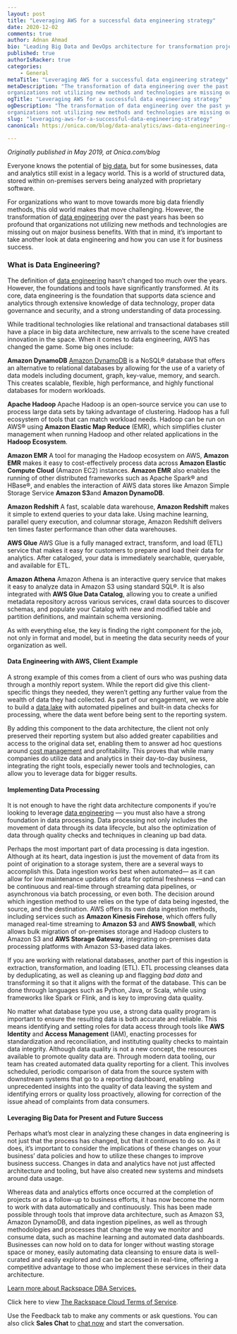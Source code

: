 ```yaml
---
layout: post
title: "Leveraging AWS for a successful data engineering strategy"
date: 2020-12-02
comments: true
author: Adnan Ahmad 
bio: "Leading Big Data and DevOps architecture for transformation projects using the AWS cloud."
published: true
authorIsRacker: true
categories:
    - General
metaTitle: "Leveraging AWS for a successful data engineering strategy"
metaDescription: "The transformation of data engineering over the past years has been so profound that 
organizations not utilizing new methods and technologies are missing out on major business benefits."
ogTitle: "Leveraging AWS for a successful data engineering strategy"
ogDescription: "The transformation of data engineering over the past years has been so profound that 
organizations not utilizing new methods and technologies are missing out on major business benefits."
slug: "leveraging-aws-for-a-successful-data-engineering-strategy"
canonical: https://onica.com/blog/data-analytics/aws-data-engineering-strategy/

---
```


*Originally published in May 2019, at Onica.com/blog*

Everyone knows the potential of [big data](https://onica.com/innovate-data/), but for some businesses, 
data and analytics still exist in a legacy world. This is a world of structured data, stored within 
on-premises servers being analyzed with proprietary software. 


<!--more-->

For organizations who want to move towards more big data friendly methods, this old world makes that move challenging.
However, the transformation of [data engineering](https://onica.com/innovate-data/) over the past years 
has been so profound that organizations not utilizing new methods and technologies are missing out on 
major business benefits. With that in mind, it’s important to take another look at data engineering and 
how you can use it for business success.

### What is Data Engineering?

The definition of [data engineering](https://onica.com/innovate-data/) hasn’t changed too much over 
the years. However, the foundations and tools have significantly transformed. At its core, 
data engineering is the foundation that supports data science and analytics through extensive 
knowledge of data technology, proper data governance and security, and a strong understanding of 
data processing.

While traditional technologies like relational and transactional databases still have a place in big data 
architecture, new arrivals to the scene have created innovation in the space. When it comes to 
data engineering, AWS has changed the game. Some big ones include:

**Amazon DynamoDB** [Amazon DynamoDB](https://aws.amazon.com/dynamodb/) is a NoSQL&reg; database that offers 
an alternative to relational databases by allowing for the use of a variety of data models including 
document, graph, key-value, memory, and search. This creates scalable, flexible, high performance, 
and highly functional databases for modern workloads.

**Apache Hadoop** Apache Hadoop is an open-source service you can use to process large data sets 
by taking advantage of clustering. Hadoop has a full ecosystem of tools that can match workload needs. 
Hadoop can be run on AWS&reg; using **Amazon Elastic Map Reduce** (EMR), which simplifies cluster management 
when running Hadoop and other related applications in the **Hadoop Ecosystem**.

**Amazon EMR** A tool for managing the Hadoop ecosystem on AWS, **Amazon EMR** makes it easy to cost-effectively 
process data across **Amazon Elastic Compute Cloud** (Amazon EC2) instances. **Amazon EMR** also enables the running 
of other distributed frameworks such as Apache Spark&reg; and HBase&reg;, and enables the interaction of AWS data stores 
like Amazon Simple Storage Service **Amazon S3**and **Amazon DynamoDB**.

**Amazon Redshift** A fast, scalable data warehouse, **Amazon Redshift** makes it simple to extend queries 
to your data lake. Using machine learning, parallel query execution, and columnar storage, Amazon Redshift 
delivers ten times faster performance than other data warehouses.

**AWS Glue** AWS Glue is a fully managed extract, transform, and load (ETL) service that makes it easy for 
customers to prepare and load their data for analytics. After cataloged, your data is immediately searchable, 
queryable, and available for ETL.

**Amazon Athena** Amazon Athena is an interactive query service that makes it easy to analyze data in Amazon S3 
using standard SQL&reg;. It is also integrated with **AWS Glue Data Catalog**, allowing you to create a unified 
metadata repository across various services, crawl data sources to discover schemas, and populate your 
Catalog with new and modified table and partition definitions, and maintain schema versioning.

As with everything else, the key is finding the right component for the job, not only in format and model, 
but in meeting the data security needs of your organization as well.  

#### Data Engineering with AWS, Client Example

A strong example of this comes from a client of ours who was pushing data through a monthly report system. 
While the report did give this client-specific things they needed, they weren’t getting any further value 
from the wealth of data they had collected. As part of our engagement, we were able to build a 
[data lake](https://onica.com/blog/how-data-lakes-and-data-warehouses-support-modern-data-architectures/) 
with automated pipelines and built-in data checks for processing, where the data went before being sent to 
the reporting system.

By adding this component to the data architecture, the client not only preserved their reporting system 
but also added greater capabilities and access to the original data set, enabling them to answer ad hoc 
questions around [cost management](https://onica.com/services/cloud-cost-optimization/) and profitability. 
This proves that while many companies do utilize data and analytics in their day-to-day business, 
integrating the right tools, especially newer tools and technologies, can allow you to leverage data for 
bigger results.

#### Implementing Data Processing

It is not enough to have the right data architecture components if you’re looking to leverage 
[data engineering](https://onica.com/innovate-data/) — you must also have a strong foundation in 
data processing. Data processing not only includes the movement of data through its data lifecycle, 
but also the optimization of data through quality checks and techniques in cleaning up bad data.

Perhaps the most important part of data processing is data ingestion. Although at its heart, 
data ingestion is just the movement of data from its point of origination to a storage system, 
there are a several ways to accomplish this. Data ingestion works best when automated— as it can allow 
for low maintenance updates of data for optimal freshness —and can be continuous and real-time through 
streaming data pipelines, or asynchronous via batch processing, or even both. The decision around which 
ingestion method to use relies on the type of data being ingested, the source, and the destination. 
AWS offers its own data ingestion methods, including services such as **Amazon Kinesis Firehose**, which offers 
fully managed real-time streaming to **Amazon S3** and **AWS Snowball**, which allows bulk migration of on-premises 
storage and Hadoop clusters to Amazon S3 and **AWS Storage Gateway**, integrating on-premises data processing 
platforms with Amazon S3-based data lakes.

If you are working with relational databases, another part of this ingestion is extraction, transformation, 
and loading (ETL). ETL processing cleanses data by deduplicating, as well as cleaning up and flagging *bad data* 
and transforming it so that it aligns with the format of the database. This can be done through languages 
such as Python, Java, or Scala, while using frameworks like Spark or Flink, and is key to improving data quality.

No matter what database type you use, a strong data quality program is important to ensure the resulting data 
is both accurate and reliable. This means identifying and setting roles for data access through tools like 
**AWS Identity** and **Access Management** (IAM), enacting processes for standardization and 
reconciliation, and instituting quality checks to maintain data integrity. Although data quality is not 
a new concept, the resources available to promote quality data are. Through modern data tooling, our team 
has created automated data quality reporting for a client. This involves scheduled, periodic comparison of
data from the source system with downstream systems that go to a reporting dashboard, enabling unprecedented 
insights into the quality of data leaving the system and identifying errors or quality loss proactively, 
allowing for correction of the issue ahead of complaints from data consumers.

#### Leveraging Big Data for Present and Future Success

Perhaps what’s most clear in analyzing these changes in data engineering is not just that the process 
has changed, but that it continues to do so. As it does, it’s important to consider the implications of 
these changes on your business’ data policies and how to utilize these changes to improve business success. 
Changes in data and analytics have not just affected architecture and tooling, but have also created 
new systems and mindsets around data usage.

Whereas data and analytics efforts once occurred at the completion of projects or as a follow-up to 
business efforts, it has now become the norm to work with data automatically and continuously. 
This has been made possible through tools that improve data architecture, such as Amazon S3, Amazon DynamoDB, 
and data ingestion pipelines, as well as through methodologies and processes that change the way 
we monitor and consume data, such as machine learning and automated data dashboards. Businesses can 
now hold on to data for longer without wasting storage space or money, easily automating data cleansing to 
ensure data is well-curated and easily explored and can be accessed in real-time, offering a 
competitive advantage to those who implement these services in their data architecture.

<a class="cta purple" id="cta" href="https://www.rackspace.com/data/dba-services">Learn more about Rackspace DBA Services.</a>

Click here to view [The Rackspace Cloud Terms of Service](https://www.rackspace.com/cloud/legal/).

Use the Feedback tab to make any comments or ask questions. You can also click
**Sales Chat** to [chat now](https://www.rackspace.com/) and start the conversation.
